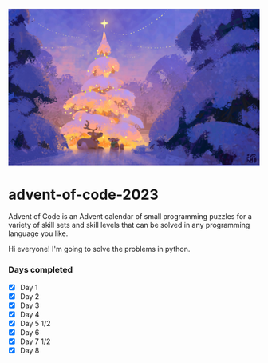 ![Banner image for advent of code](banner.jpg)

# advent-of-code-2023
Advent of Code is an Advent calendar of small programming puzzles for a variety of skill sets and skill levels that can be solved in any programming language you like.

Hi everyone! I'm going to solve the problems in python.

### Days completed
- [x] Day 1
- [x] Day 2
- [x] Day 3
- [x] Day 4
- [x] Day 5 1/2
- [x] Day 6
- [x] Day 7 1/2
- [x] Day 8